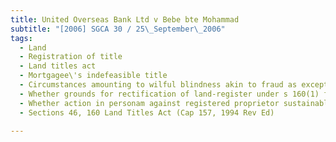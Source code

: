 ```yaml
---
title: United Overseas Bank Ltd v Bebe bte Mohammad 
subtitle: "[2006] SGCA 30 / 25\_September\_2006"
tags:
  - Land
  - Registration of title
  - Land titles act
  - Mortgagee\'s indefeasible title
  - Circumstances amounting to wilful blindness akin to fraud as exception to indefeasibility of title under s 46(2) Land Titles Act
  - Whether grounds for rectification of land-register under s 160(1) for fraud, omission or mistake existing
  - Whether action in personam against registered proprietor sustainable in absence of fraud
  - Sections 46, 160 Land Titles Act (Cap 157, 1994 Rev Ed)

---
```


